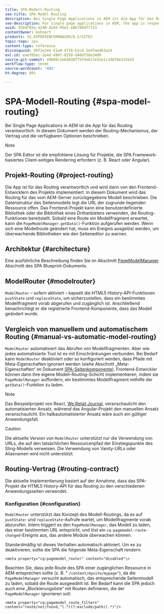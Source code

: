 ```yaml
---
title: SPA-Modell-Routing
seo-title: SPA Model Routing
description: Bei Single Page Applications in AEM ist die App für das Routing verantwortlich. In diesem Dokument werden der Routing-Mechanismus, der Vertrag und die verfügbaren Optionen beschrieben.
seo-description: For single page applications in AEM, the app is responsible for the routing. This document describes the routing mechanism, the contract, and options available.
uuid: 93b4f85a-a240-42d4-95e2-e8b790df7723
contentOwner: bohnert
products: SG_EXPERIENCEMANAGER/6.5/SITES
topic-tags: spa
content-type: reference
discoiquuid: d9f1e24e-51a9-4f28-b2cd-2e97aed63a24
exl-id: eaef65ec-2e4d-490f-8158-d48d738e3409
source-git-commit: 49688c1e64038ff5fde617e52e1c14878e3191e5
workflow-type: tm+mt
source-wordcount: '491'
ht-degree: 86%

---
```


# SPA-Modell-Routing {#spa-model-routing}

Bei Single Page Applications in AEM ist die App für das Routing verantwortlich. In diesem Dokument werden der Routing-Mechanismus, der Vertrag und die verfügbaren Optionen beschrieben.

>[!NOTE]
>
>Der SPA Editor ist die empfohlene Lösung für Projekte, die SPA Framework-basiertes Client-seitiges Rendering erfordern (z. B. React oder Angular).

## Projekt-Routing {#project-routing}

Die App ist für das Routing verantwortlich und wird dann von den Frontend-Entwicklern des Projekts implementiert. In diesem Dokument wird das Routing für das vom AEM-Server zurückgegebene Modell beschrieben. Die Datenstruktur des Seitenmodells legt die URL der zugrunde liegenden Ressource offen. Das Frontend-Projekt kann eine benutzerdefinierte Bibliothek oder die Bibliothek eines Drittanbieters verwenden, die Routing-Funktionen bereitstellt. Sobald eine Route ein Modellfragment erwartet, kann die `PageModelManager.getData()`-Funktion aufgerufen werden. Wenn sich eine Modellroute geändert hat, muss ein Ereignis ausgelöst werden, um überwachende Bibliotheken wie den Seiteneditor zu warnen.

## Architektur {#architecture}

Eine ausführliche Beschreibung finden Sie im Abschnitt [PageModelManager](/help/sites-developing/spa-blueprint.md#pagemodelmanager) Abschnitt des SPA Blueprint-Dokuments.

## ModelRouter {#modelrouter}

`ModelRouter` – sofern aktiviert – kapselt die HTML5 History-API-Funktionen `pushState` und `replaceState`, um sicherzustellen, dass ein bestimmtes Modellfragment vorab abgerufen und zugänglich ist. Anschließend benachrichtigt er die registrierte Frontend-Komponente, dass das Modell geändert wurde.

## Vergleich von manuellem und automatischem Routing {#manual-vs-automatic-model-routing}

`ModelRouter` automatisiert das Abrufen von Modellfragmenten. Aber wie jedes automatisierte Tool ist es mit Einschränkungen verbunden. Bei Bedarf kann `ModelRouter` deaktiviert oder so konfiguriert werden, dass Pfade mit Meta-Eigenschaften ignoriert werden (siehe Abschnitt „Meta-Eigenschaften“ im Dokument [SPA-Seitenkomponente](/help/sites-developing/spa-page-component.md)). Frontend-Entwickler können dann ihre eigene Modell-Routing-Schicht implementieren, indem sie `PageModelManager` auffordern, ein bestimmtes Modellfragment mithilfe der `getData()`-Funktion zu laden.

>[!NOTE]
>
>Das Beispielprojekt von React, [We.Retail Journal](https://github.com/adobe/aem-sample-we-retail-journal), veranschaulicht den automatisierten Ansatz, während das Angular-Projekt den manuellen Ansatz veranschaulicht. Ein halbautomatisierter Ansatz wäre auch ein gültiger Anwendungsfall.

>[!CAUTION]
>
>Die aktuelle Version von `ModelRouter` unterstützt nur die Verwendung von URLs, die auf den tatsächlichen Ressourcenpfad der Einstiegspunkte des Sling-Modells verweisen. Die Verwendung von Vanity-URLs oder Aliasnamen wird nicht unterstützt.

## Routing-Vertrag {#routing-contract}

Die aktuelle Implementierung basiert auf der Annahme, dass das SPA-Projekt die HTML5 History-API für das Routing zu den verschiedenen Anwendungsseiten verwendet.

### Konfiguration {#configuration}

`ModelRouter` unterstützt das Konzept des Modell-Routings, da es auf `pushState`- und `replaceState`-Aufrufe wartet, um Modellfragmente vorab abzurufen. Intern triggert es den `PageModelManager`, das Modell zu laden, das einer bestimmten URL entspricht, und löst ein `cq-pagemodel-route-changed`-Ereignis aus, das andere Module überwachen können.

Standardmäßig ist dieses Verhalten automatisch aktiviert. Um es zu deaktivieren, sollte die SPA die folgende Meta-Eigenschaft rendern:

```
<meta property="cq:pagemodel_router" content="disabled"\>
```

Beachten Sie, dass jede Route des SPA einer zugänglichen Ressource in AEM entsprechen sollte (z. B. &quot; `/content/mysite/mypage"`), da die `PageModelManager` versucht automatisch, das entsprechende Seitenmodell zu laden, sobald die Route ausgewählt ist. Bei Bedarf kann die SPA jedoch auch eine „Blockierungsliste“ mit Routen definieren, die der `PageModelManager` ignorieren soll:

```
<meta property="cq:pagemodel_route_filters" content="route/not/found,^(.*)(?:exclude/path)(.*)"/>
```
